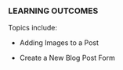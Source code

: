 ### LEARNING OUTCOMES

Topics include:

-   Adding Images to a Post

-   Create a New Blog Post Form
